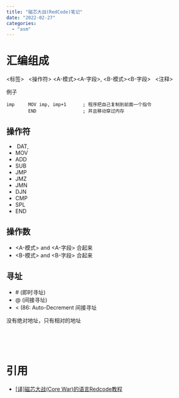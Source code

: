 ```yaml
---
title: "磁芯大战(RedCode)笔记"
date: "2022-02-27"
categories: 
  - "asm"
---
```


# 汇编组成

<标签>   <操作符> <A-模式><A-字段>, <B-模式><B-字段>   <注释>

例子

```
imp     MOV imp, imp+1      ; 程序把自己复制到前面一个指令
        END                 ; 并且移动穿过内存
```

## 操作符

-  DAT,
- MOV
- ADD
- SUB
- JMP
- JMZ
- JMN
- DJN
- CMP
- SPL
- END

## 操作数

- <A-模式> and <A-字段> 合起来
- <B-模式> and <B-字段> 合起来

## 寻址

- \# (即时寻址)
- @ (间接寻址)
- < (86: Auto-Decrement 间接寻址

没有绝对地址，只有相对的地址

 

 

# 引用

- [\[译\]磁芯大战(Core War)的语言Redcode教程](https://blog.csdn.net/michaelz2001/article/details/16682)
